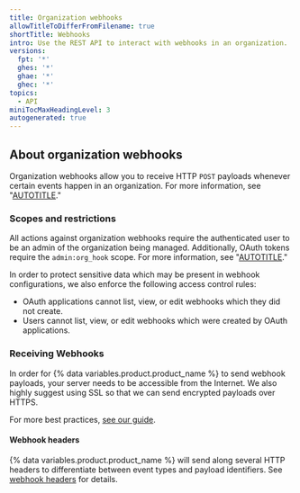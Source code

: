 ```yaml
---
title: Organization webhooks
allowTitleToDifferFromFilename: true
shortTitle: Webhooks
intro: Use the REST API to interact with webhooks in an organization.
versions:
  fpt: '*'
  ghes: '*'
  ghae: '*'
  ghec: '*'
topics:
  - API
miniTocMaxHeadingLevel: 3
autogenerated: true
---
```


## About organization webhooks

Organization webhooks allow you to receive HTTP `POST` payloads whenever certain events happen in an organization. For more information, see "[AUTOTITLE](/webhooks-and-events/webhooks/about-webhooks)."

### Scopes and restrictions

All actions against organization webhooks require the authenticated user to be an admin of the organization being managed. Additionally, OAuth tokens require the `admin:org_hook` scope. For more information, see "[AUTOTITLE](/apps/oauth-apps/building-oauth-apps/scopes-for-oauth-apps)."

In order to protect sensitive data which may be present in webhook configurations, we also enforce the following access control rules:

- OAuth applications cannot list, view, or edit webhooks which they did not create.
- Users cannot list, view, or edit webhooks which were created by OAuth applications.

### Receiving Webhooks

In order for {% data variables.product.product_name %} to send webhook payloads, your server needs to be accessible from the Internet. We also highly suggest using SSL so that we can send encrypted payloads over HTTPS.

For more best practices, [see our guide](/rest/guides/best-practices-for-integrators).

#### Webhook headers

{% data variables.product.product_name %} will send along several HTTP headers to differentiate between event types and payload identifiers. See [webhook headers](/webhooks-and-events/webhooks/webhook-events-and-payloads#delivery-headers) for details.


<!-- Content after this section is automatically generated -->
